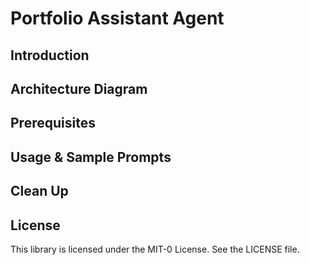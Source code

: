 # Portfolio Assistant Agent

## Introduction

## Architecture Diagram

## Prerequisites

## Usage & Sample Prompts

## Clean Up

## License

This library is licensed under the MIT-0 License. See the LICENSE file.